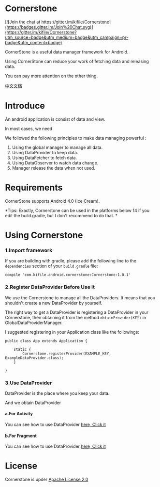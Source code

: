 # Cornerstone

[![Join the chat at https://gitter.im/kifile/Cornerstone](https://badges.gitter.im/Join%20Chat.svg)](https://gitter.im/kifile/Cornerstone?utm_source=badge&utm_medium=badge&utm_campaign=pr-badge&utm_content=badge)

CornerStone is a useful data manager framework for Android.

Using CornerStone can reduce your work of fetching data and releasing data. 

You can pay more attention on the other thing.

[中文文档](http://kifile.github.io/Cornerstone)

# Introduce

An android application is consist of data and view.

In most cases, we need 

We followed the following principles to make data managing powerful :

1. Using the global manager to manage all data.
2. Using DataProvider to keep data.
3. Using DataFetcher to fetch data.
4. Using DataObserver to watch data change.
5. Manager release the data when not used.


# Requirements

CornerStone supports Android 4.0 (Ice Cream).

*Tips: Exactly, Cornerstone can be used in the platforms below 14 if you edit the build.gradle, but I don't recommend to do that. *

# Using Cornerstone

### 1.Import framework

If you are building with gradle, please add the following line to the `dependencies` section of your `build.gradle` file:

	compile 'com.kifile.android.cornerstone:Cornerstone:1.0.1'
	
### 2.Register DataProvider Before Use It

We use the Cornerstone to manage all the DataProviders. It means that you shouldn't create a new DataProvider by yourself.

The right way to get a DataProvider is registering a DataProvider in your Cornerstone, then obtaining it from  the method `obtainProvider(KEY)` in GlobalDataProviderManager.

I suggested registering in your Application class like the followings:

	public class App extends Application {
		
		static {
			Cornerstone.registerProvider(EXAMPLE_KEY, ExampleDataProvider.class);
		}
		
	}

### 3.Use DataProvider

DataProvider is the place where you keep your data.

And we obtain DataProvider 

#### a.For Activity
	
You can see how to use DataProvider [here, Click it](app/src/main/java/com/kifile/android/sample/cornerstone/SampleActivity.java)

#### b.For Fragment

You can see how to use DataProvider [here, Click it](app/src/main/java/com/kifile/android/sample/cornerstone/SampleFragment.java)


# License

Cornerstone is upder [Apache License 2.0](LICENSE)